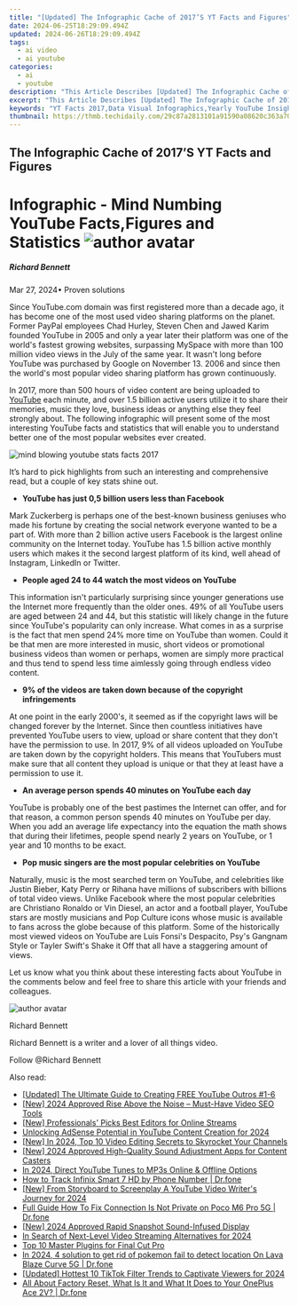 ```yaml
---
title: "[Updated] The Infographic Cache of 2017’S YT Facts and Figures"
date: 2024-06-25T18:29:09.494Z
updated: 2024-06-26T18:29:09.494Z
tags:
  - ai video
  - ai youtube
categories:
  - ai
  - youtube
description: "This Article Describes [Updated] The Infographic Cache of 2017’S YT Facts and Figures"
excerpt: "This Article Describes [Updated] The Infographic Cache of 2017’S YT Facts and Figures"
keywords: "YT Facts 2017,Data Visual Infographics,Yearly YouTube Insights,Popular Youtube Trends,YouTube Statistics Graph,Video Content Analysis,Social Media Trend Charts"
thumbnail: https://thmb.techidaily.com/29c87a2813101a91590a08620c363a707a12be2c13cdc82a6c440d60f80e5fd3.jpg
---
```


## The Infographic Cache of 2017’S YT Facts and Figures

# Infographic - Mind Numbing YouTube Facts,Figures and Statistics ![author avatar](https://images.wondershare.com/filmora/article-images/richard-bennett.jpg)

##### Richard Bennett

 Mar 27, 2024• Proven solutions

Since YouTube.com domain was first registered more than a decade ago, it has become one of the most used video sharing platforms on the planet. Former PayPal employees Chad Hurley, Steven Chen and Jawed Karim founded YouTube in 2005 and only a year later their platform was one of the world's fastest growing websites, surpassing MySpace with more than 100 million video views in the July of the same year. It wasn't long before YouTube was purchased by Google on November 13\. 2006 and since then the world's most popular video sharing platform has grown continuously.

In 2017, more than 500 hours of video content are being uploaded to [YouTube](https://tools.techidaily.com/wondershare/filmora/download/) each minute, and over 1.5 billion active users utilize it to share their memories, music they love, business ideas or anything else they feel strongly about. The following infographic will present some of the most interesting YouTube facts and statistics that will enable you to understand better one of the most popular websites ever created.

![mind blowing youtube stats facts 2017](https://filmora.wondershare.com/youtube-video-editing/mind-blowing-youtube-stats-facts-2017.jpg)

It’s hard to pick highlights from such an interesting and comprehensive read, but a couple of key stats shine out.

* **YouTube has just 0,5 billion users less than Facebook**

Mark Zuckerberg is perhaps one of the best-known business geniuses who made his fortune by creating the social network everyone wanted to be a part of. With more than 2 billion active users Facebook is the largest online community on the Internet today. YouTube has 1.5 billion active monthly users which makes it the second largest platform of its kind, well ahead of Instagram, LinkedIn or Twitter.

* **People aged 24 to 44 watch the most videos on YouTube**

This information isn't particularly surprising since younger generations use the Internet more frequently than the older ones. 49% of all YouTube users are aged between 24 and 44, but this statistic will likely change in the future since YouTube's popularity can only increase. What comes in as a surprise is the fact that men spend 24% more time on YouTube than women. Could it be that men are more interested in music, short videos or promotional business videos than women or perhaps, women are simply more practical and thus tend to spend less time aimlessly going through endless video content.

* **9% of the videos are taken down because of the copyright infringements**

At one point in the early 2000's, it seemed as if the copyright laws will be changed forever by the Internet. Since then countless initiatives have prevented YouTube users to view, upload or share content that they don't have the permission to use. In 2017, 9% of all videos uploaded on YouTube are taken down by the copyright holders. This means that YouTubers must make sure that all content they upload is unique or that they at least have a permission to use it.

* **An average person spends 40 minutes on YouTube each day**

YouTube is probably one of the best pastimes the Internet can offer, and for that reason, a common person spends 40 minutes on YouTube per day. When you add an average life expectancy into the equation the math shows that during their lifetimes, people spend nearly 2 years on YouTube, or 1 year and 10 months to be exact.

* **Pop music singers are the most popular celebrities on YouTube**

Naturally, music is the most searched term on YouTube, and celebrities like Justin Bieber, Katy Perry or Rihana have millions of subscribers with billions of total video views. Unlike Facebook where the most popular celebrities are Christiano Ronaldo or Vin Diesel, an actor and a football player, YouTube stars are mostly musicians and Pop Culture icons whose music is available to fans across the globe because of this platform. Some of the historically most viewed videos on YouTube are Luis Fonsi's Despacito, Psy's Gangnam Style or Tayler Swift's Shake it Off that all have a staggering amount of views.

Let us know what you think about these interesting facts about YouTube in the comments below and feel free to share this article with your friends and colleagues.

![author avatar](https://images.wondershare.com/filmora/article-images/richard-bennett.jpg)

Richard Bennett

Richard Bennett is a writer and a lover of all things video.

Follow @Richard Bennett


<ins class="adsbygoogle"
     style="display:block"
     data-ad-format="autorelaxed"
     data-ad-client="ca-pub-7571918770474297"
     data-ad-slot="1223367746"></ins>



<ins class="adsbygoogle"
     style="display:block"
     data-ad-client="ca-pub-7571918770474297"
     data-ad-slot="8358498916"
     data-ad-format="auto"
     data-full-width-responsive="true"></ins>

<span class="atpl-alsoreadstyle">Also read:</span>
<div><ul>
<li><a href="https://youtube-tips.techidaily.com/ed-the-ultimate-guide-to-creating-free-youtube-outros-1-6/"><u>[Updated] The Ultimate Guide to Creating FREE YouTube Outros #1-6</u></a></li>
<li><a href="https://youtube-tips.techidaily.com/024-approved-rise-above-the-noise-must-have-video-seo-tools/"><u>[New] 2024 Approved  Rise Above the Noise – Must-Have Video SEO Tools</u></a></li>
<li><a href="https://youtube-tips.techidaily.com/rofessionals-picks-best-editors-for-online-streams/"><u>[New] Professionals' Picks  Best Editors for Online Streams</u></a></li>
<li><a href="https://youtube-tips.techidaily.com/king-adsense-potential-in-youtube-content-creation-for-2024/"><u>Unlocking AdSense Potential in YouTube Content Creation for 2024</u></a></li>
<li><a href="https://youtube-tips.techidaily.com/n-2024-top-10-video-editing-secrets-to-skyrocket-your-channels/"><u>[New] In 2024, Top 10 Video Editing Secrets to Skyrocket Your Channels</u></a></li>
<li><a href="https://youtube-tips.techidaily.com/024-approved-high-quality-sound-adjustment-apps-for-content-casters/"><u>[New] 2024 Approved  High-Quality Sound Adjustment Apps for Content Casters</u></a></li>
<li><a href="https://youtube-tips.techidaily.com/24-direct-youtube-tunes-to-mp3s-online-and-offline-options/"><u>In 2024, Direct YouTube Tunes to MP3s  Online & Offline Options</u></a></li>
<li><a href="https://android-location-track.techidaily.com/how-to-track-infinix-smart-7-hd-by-phone-number-drfone-by-drfone-virtual-android/"><u>How to Track Infinix Smart 7 HD by Phone Number | Dr.fone</u></a></li>
<li><a href="https://eaxpv-info.techidaily.com/new-from-storyboard-to-screenplay-a-youtube-video-writers-journey-for-2024/"><u>[New] From Storyboard to Screenplay  A YouTube Video Writer's Journey for 2024</u></a></li>
<li><a href="https://howto.techidaily.com/full-guide-how-to-fix-connection-is-not-private-on-poco-m6-pro-5g-drfone-by-drfone-fix-android-problems-fix-android-problems/"><u>Full Guide How To Fix Connection Is Not Private on Poco M6 Pro 5G | Dr.fone</u></a></li>
<li><a href="https://video-capture.techidaily.com/new-2024-approved-rapid-snapshot-sound-infused-display/"><u>[New] 2024 Approved  Rapid Snapshot  Sound-Infused Display</u></a></li>
<li><a href="https://some-techniques.techidaily.com/in-search-of-next-level-video-streaming-alternatives-for-2024/"><u>In Search of Next-Level Video Streaming Alternatives for 2024</u></a></li>
<li><a href="https://extra-tips.techidaily.com/top-10-master-plugins-for-final-cut-pro/"><u>Top 10 Master Plugins for Final Cut Pro</u></a></li>
<li><a href="https://android-pokemon-go.techidaily.com/in-2024-4-solution-to-get-rid-of-pokemon-fail-to-detect-location-on-lava-blaze-curve-5g-drfone-by-drfone-virtual-android/"><u>In 2024, 4 solution to get rid of pokemon fail to detect location On Lava Blaze Curve 5G | Dr.fone</u></a></li>
<li><a href="https://tiktok-video-recordings.techidaily.com/updated-hottest-10-tiktok-filter-trends-to-captivate-viewers-for-2024/"><u>[Updated] Hottest 10 TikTok Filter Trends to Captivate Viewers for 2024</u></a></li>
<li><a href="https://phone-solutions.techidaily.com/all-about-factory-reset-what-is-it-and-what-it-does-to-your-oneplus-ace-2v-drfone-by-drfone-reset-android-reset-android/"><u>All About Factory Reset, What Is It and What It Does to Your OnePlus Ace 2V? | Dr.fone</u></a></li>
</ul></div>
